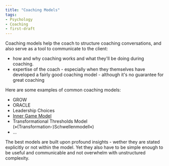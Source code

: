 ```yaml
---
title: "Coaching Models"
tags:
- Psychology
- Coaching
- first-draft
---
```


Coaching models help the coach to structure coaching conversations, and also serve as a tool to communicate to the client:
- how and why coaching works and what they'll be doing during coaching.
- expertise of the coach - especially when they themselves have developed a fairly good coaching model - although it's no guarantee for great coaching

Here are some examples of common coaching models:
* GROW
* ORACLE
* Leadership Choices
* [Inner Game Model](notes/inner-game-model.md)
* Transformational Thresholds Model (»(Transformation-)Schwellenmodell«)
* ...

The best models are built upon profound insights - wether they are stated explicitly or not within the model. Yet they also have to be simple enough to be useful and communicable and not overwhelm with unstructured complexity.